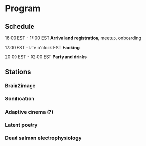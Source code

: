 # Program

## Schedule
16:00 EST - 17:00 EST **Arrival and registration**, meetup, onboarding

17:00 EST - late o'clock EST **Hacking**

20:00 EST - 02:00 EST **Party and drinks**

## Stations
### Brain2image
### Sonification
### Adaptive cinema (?)
### Latent poetry
### Dead salmon electrophysiology